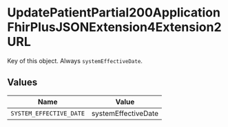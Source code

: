 # UpdatePatientPartial200ApplicationFhirPlusJSONExtension4Extension2URL

Key of this object. Always `systemEffectiveDate`.


## Values

| Name                    | Value                   |
| ----------------------- | ----------------------- |
| `SYSTEM_EFFECTIVE_DATE` | systemEffectiveDate     |